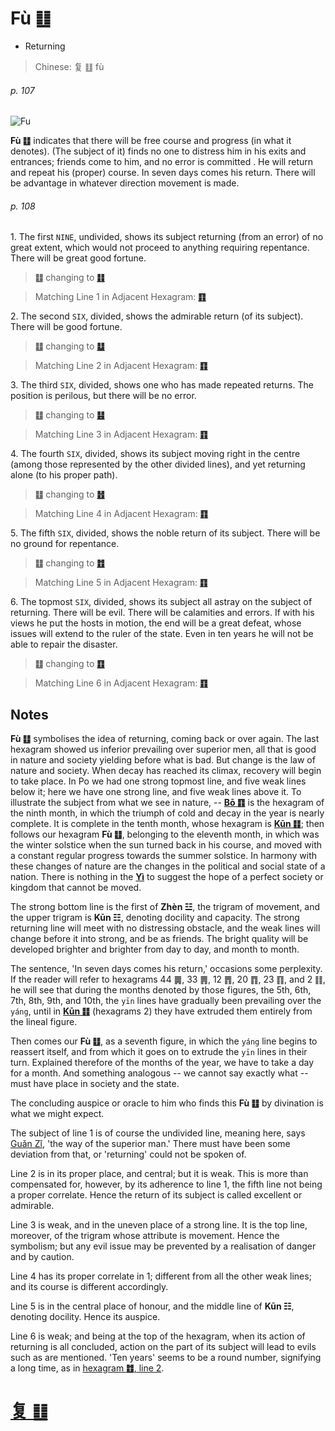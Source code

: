 # Fù ䷗

* Returning

> Chinese: 复 ䷗ fù

###### p. 107

![Fu](https://88o.io/wp-content/uploads/2018/09/24-e5a48dfu.jpg)

**Fù ䷗** indicates that there will be free course and progress (in what it denotes). (The subject of it) finds no one to distress him in his exits and entrances; friends come to him, and no error is committed . He will return and repeat his (proper) course. In seven days comes his return. There will be advantage in whatever direction movement is made.

###### p. 108

1.<a name="24.1"></a> The first `NINE`, undivided, shows its subject returning (from an error) of no great extent, which would not proceed to anything requiring repentance. There will be great good fortune.

> **䷗** changing to [**䷁**](e59da4kun.md#2.1)

> Matching Line 1 in Adjacent Hexagram: [**䷖**](e589a5bo.md#23.1)

2.<a name="24.2"></a> The second `SIX`, divided, shows the admirable return (of its subject). There will be good fortune.

> **䷗** changing to [**䷒**](e4b8b4lin.md#19.2)

> Matching Line 2 in Adjacent Hexagram: [**䷖**](e589a5bo.md#23.2)

3.<a name="24.3"></a> The third `SIX`, divided, shows one who has made repeated returns. The position is perilous, but there will be no error.

> **䷗** changing to [**䷣**](e6988ee5a4b7mingyi.md#36.3)

> Matching Line 3 in Adjacent Hexagram: [**䷖**](e589a5bo.md#23.3)

4.<a name="24.4"></a> The fourth `SIX`, divided, shows its subject moving right in the centre (among those represented by the other divided lines), and yet returning alone (to his proper path).

> **䷗** changing to [**䷲**](e99c87zhen.md#51.4)

> Matching Line 4 in Adjacent Hexagram: [**䷖**](e589a5bo.md#23.4)

5.<a name="24.5"></a> The fifth `SIX`, divided, shows the noble return of its subject. There will be no ground for repentance.

> **䷗** changing to [**䷂**](e5b1afzhun.md#3.5)

> Matching Line 5 in Adjacent Hexagram: [**䷖**](e589a5bo.md#23.5)

6.<a name="24.6"></a> The topmost `SIX`, divided, shows its subject all astray on the subject of returning. There will be evil. There will be calamities and errors. If with his views he put the hosts in motion, the end will be a great defeat, whose issues will extend to the ruler of the state. Even in ten years he will not be able to repair the disaster.

> **䷗** changing to [**䷚**](e9a290yi.md#27.6)

> Matching Line 6 in Adjacent Hexagram: [**䷖**](e589a5bo.md#23.6)

## Notes

**Fù ䷗** symbolises the idea of returning, coming back or over again. The last hexagram showed us inferior prevailing over superior men, all that is good in nature and society yielding before what is bad. But change is the law of nature and society. When decay has reached its climax, recovery will begin to take place. In Po we had one strong topmost line, and five weak lines below it; here we have one strong line, and five weak lines above it. To illustrate the subject from what we see in nature, -- [**Bō ䷖**](e589a5bo.md) is the hexagram of the ninth month, in which the triumph of cold and decay in the year is nearly complete. It is complete in the tenth month, whose hexagram is [**Kūn ䷁**](e59da4kun.md); then follows our hexagram **Fù ䷗**, belonging to the eleventh month, in which was the winter solstice when the sun turned back in his course, and moved with a constant regular progress towards the summer solstice. In harmony with these changes of nature are the changes in the political and social state of a nation. There is nothing in the [**Yì**](https://en.wikipedia.org/wiki/I_Ching) to suggest the hope of a perfect society or kingdom that cannot be moved.

The strong bottom line is the first of **Zhèn ☳**, the trigram of movement, and the upper trigram is **Kūn ☷**, denoting docility and capacity. The strong returning line will meet with no distressing obstacle, and the weak lines will change before it into strong, and be as friends. The bright quality will be developed brighter and brighter from day to day, and month to month.

The sentence, 'In seven days comes his return,' occasions some perplexity. If the reader will refer to hexagrams 44 ䷫, 33 ䷠, 12 ䷋, 20 ䷓, 23 ䷖, and 2 ䷁, he will see that during the months denoted by those figures, the 5th, 6th, 7th, 8th, 9th, and 10th, the `yīn` lines have gradually been prevailing over the `yáng`, until in [**Kūn ䷁**](e59da4kun.md) (hexagrams 2) they have extruded them entirely from the lineal figure.

Then comes our **Fù ䷗**, as a seventh figure, in which the `yáng` line begins to reassert itself,
and from which it goes on to extrude the `yīn` lines in their turn. Explained therefore of the months of the year, we have to take a day for a month.
And something analogous -- we cannot say exactly what -- must have place in society and the state.

The concluding auspice or oracle to him who finds this **Fù ䷗** by divination is what we might expect.

The subject of line 1 is of course the undivided line, meaning here, says [Guǎn Zǐ](https://en.wikipedia.org/wiki/Guanzi_(text)), 'the way of the superior man.' There must have been some deviation from that, or 'returning' could not be spoken of.

Line 2 is in its proper place, and central; but it is weak. This is more than compensated for, however, by its adherence to line 1, the fifth line not being a proper correlate. Hence the return of its subject is called excellent or admirable.

Line 3 is weak, and in the uneven place of a strong line. It is the top line, moreover, of the trigram whose attribute is movement. Hence the symbolism; but any evil issue may be prevented by a realisation of danger and by caution.

Line 4 has its proper correlate in 1; different from all the other weak lines; and its course is different accordingly.

Line 5 is in the central place of honour, and the middle line of **Kūn ☷**, denoting docility. Hence its auspice.

Line 6 is weak; and being at the top of the hexagram, when its action of returning is all concluded, action on the part of its subject will lead to evils such as are mentioned. 'Ten years' seems to be a round number, signifying a long time, as in [hexagram **䷂**, line 2](e5b1afzhun.md#3.2).

# [复 ䷗](e5a48dfu_cn.md)
